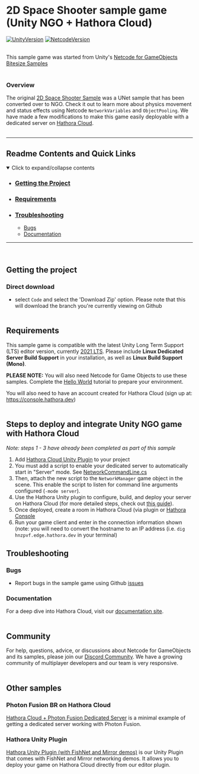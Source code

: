 
# 2D Space Shooter sample game (Unity NGO + Hathora Cloud)

[![UnityVersion](https://img.shields.io/badge/Unity%20Version:-2021.3%20LTS-57b9d3.svg?logo=unity&color=2196F3)](https://unity.com/releases/editor/qa/lts-releases#:~:text=February%2014%2C%202023-,LTS%20Release,2021.3.18f1,-Released%3A%20February)
[![NetcodeVersion](https://img.shields.io/badge/Netcode%20Version:-1.2.0-57b9d3.svg?logo=unity&color=2196F3)](https://docs-multiplayer.unity3d.com/netcode/current/about)
<br><br>

This sample game was started from Unity's [Netcode for GameObjects Bitesize Samples](https://github.com/Unity-Technologies/com.unity.multiplayer.samples.bitesize/tree/main/Basic/2DSpaceShooter)
<br><br>

### Overview

The original [2D Space Shooter Sample](https://github.com/Unity-Technologies/com.unity.multiplayer.samples.bitesize/tree/main/Basic/2DSpaceShooter) was a UNet sample that has been converted over to NGO. Check it out to learn more about physics movement and status effects using Netcode `NetworkVariables` and `ObjectPooling`. We have made a few modifications to make this game easily deployable with a dedicated server on [Hathora Cloud](https://hathora.dev/docs).
<br><br>

---
## Readme Contents and Quick Links
<details open> <summary> Click to expand/collapse contents </summary>

- ### [Getting the Project](#getting-the-project-1)
- ### [Requirements](#requirements-1)
- ### [Troubleshooting](#troubleshooting-1)
  - [Bugs](#bugs)
  - [Documentation](#documentation)

</details>

---
<br>

## Getting the project
### Direct download

 - select `Code` and select the 'Download Zip' option.  Please note that this will download the branch you're currently viewing on Github
<br><br>

## Requirements

This sample game is compatible with the latest Unity Long Term Support (LTS) editor version, currently [2021 LTS](https://unity.com/releases/2021-lts). Please include **Linux Dedicated Server Build Support** in your installation, as well as **Linux Build Support (Mono)**.

**PLEASE NOTE:** You will also need Netcode for Game Objects to use these samples. Complete the [Hello World](https://docs-multiplayer.unity3d.com/netcode/current/tutorials/helloworld) tutorial to prepare your environment.

You will also need to have an account created for Hathora Cloud (sign up at: https://console.hathora.dev)
<br><br>

## Steps to deploy and integrate Unity NGO game with Hathora Cloud
*Note: steps 1 - 3 have already been completed as part of this sample*

1. Add [Hathora Cloud Unity Plugin](https://github.com/hathora/unity-plugin) to your project
2. You must add a script to enable your dedicated server to automatically start in "Server" mode. See [NetworkCommandLine.cs](https://github.com/hathora/unity-ngo-sample/blob/main/2DSpaceShooter/Assets/Scripts/NetworkCommandLine.cs)
3. Then, attach the new script to the `NetworkManager` game object in the scene. This enable the script to listen for command line arguments configured (`-mode server`).
4. Use the Hathora Unity plugin to configure, build, and deploy your server on Hathora Cloud (for more detailed steps, check out [this guide](https://hathora.dev/docs/engines/unity/beginners-tutorial)).
5. Once deployed, create a room in Hathora Cloud (via plugin or [Hathora Console](https://console.hathora.dev)
6. Run your game client and enter in the connection information shown (note: you will need to convert the hostname to an IP address (i.e. `dig hnzpvf.edge.hathora.dev` in your terminal)


## Troubleshooting
### Bugs
- Report bugs in the sample game using Github [issues](https://github.com/hathora/unity-ngo-sample/issues)
  
### Documentation
For a deep dive into Hathora Cloud, visit our [documentation site](https://hathora.dev/docs).
<br><br>

## Community
For help, questions, advice, or discussions about Netcode for GameObjects and its samples, please join our [Discord Community](https://discord.gg/hathora). We have a growing community of multiplayer developers and our team is very responsive.
<br><br>

## Other samples
### Photon Fusion BR on Hathora Cloud
[Hathora Cloud + Photon Fusion Dedicated Server](https://github.com/hathora/hathora-photon-fusion-dedicated-server) is a minimal example of getting a dedicated server working with Photon Fusion.

### Hathora Unity Plugin
[Hathora Unity Plugin (with FishNet and Mirror demos)](https://hathora.dev/docs/engines/unity/beginners-tutorial) is our Unity Plugin that comes with FishNet and Mirror networking demos. It allows you to deploy your game on Hathora Cloud directly from our editor plugin.
<br><br>


